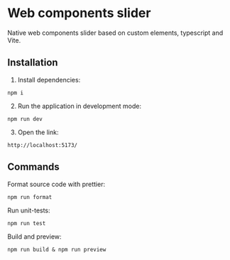 # Web components slider

Native web components slider based on custom elements, typescript and Vite.

## Installation

1. Install dependencies:

`npm i`

2. Run the application in development mode:

`npm run dev`

3. Open the link:

`http://localhost:5173/`

## Commands

Format source code with prettier:

`npm run format`

Run unit-tests:

`npm run test`

Build and preview:

`npm run build & npm run preview`

